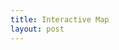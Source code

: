 ```yaml
---
title: Interactive Map
layout: post
---
```


<div id="campaignmap" style="height: 600px; width: 98%;"></div>

<script>
    document.addEventListener("DOMContentLoaded", function() {
        var map = L.map('campaignmap', {
            crs: L.CRS.Simple,
            minZoom: -1.5,
            maxZoom: 1,
            zoomDelta: 0.5,
        });

        // Define the bounds and add the map image overlay
        var bounds = [[0, 0], [1000, 2000]]; // Adjust to your map dimensions
        L.imageOverlay('/mournsfolly/static/images/worldmap.png', bounds).addTo(map);
        map.fitBounds(bounds);

        // Add an example marker
        L.marker([500, 821]).addTo(map).bindPopup('Mournstead - The Heart of the Campaign');
    });
</script>
